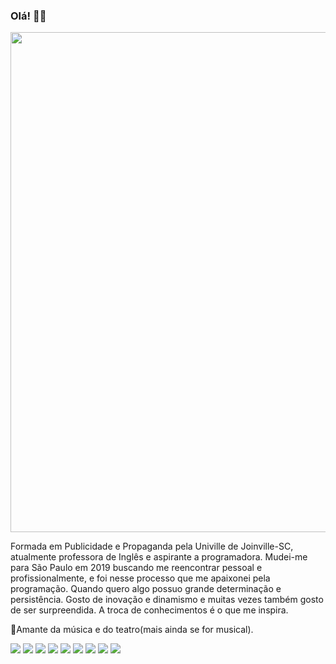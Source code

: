 ### Olá! 👋🏻

<img src="https://i.imgur.com/94K92wh.png" width="800px">

Formada em Publicidade e Propaganda pela Univille de Joinville-SC, atualmente professora de Inglês e aspirante a programadora. Mudei-me para São Paulo em 2019 buscando me reencontrar pessoal e profissionalmente, e foi nesse processo que me apaixonei pela programação. Quando quero algo possuo grande determinação e persistência. Gosto de inovação e dinamismo e muitas vezes também gosto de ser surpreendida. A troca de conhecimentos é o que me inspira. 

🎼Amante da música e do teatro(mais ainda se for musical).

![](https://img.shields.io/badge/Code-Java-informational?style=flat&logo=<LOGO_NAME>&logoColor=white&color=F86F6F) 
![](https://img.shields.io/badge/Code-HTML-informational?style=flat&logo=<LOGO_NAME>&logoColor=white&color=F86F6F) 
![](https://img.shields.io/badge/Code-CSS-informational?style=flat&logo=<LOGO_NAME>&logoColor=white&color=F86F6F) 
![](https://img.shields.io/badge/Code-JavaScript-informational?style=flat&logo=<LOGO_NAME>&logoColor=white&color=F86F6F)
![](https://img.shields.io/badge/Code-TypeScript-informational?style=flat&logo=<LOGO_NAME>&logoColor=white&color=F86F6F) 
![](https://img.shields.io/badge/Tools-MySQL-informational?style=flat&logo=<LOGO_NAME>&logoColor=white&color=F86F6F)
![](https://img.shields.io/badge/Tools-SpringBoot-informational?style=flat&logo=<LOGO_NAME>&logoColor=white&color=F86F6F)
![](https://img.shields.io/badge/Tools-Angular-informational?style=flat&logo=<LOGO_NAME>&logoColor=white&color=F86F6F)
![](https://img.shields.io/badge/Tools-Node.Js-informational?style=flat&logo=<LOGO_NAME>&logoColor=white&color=F86F6F)
